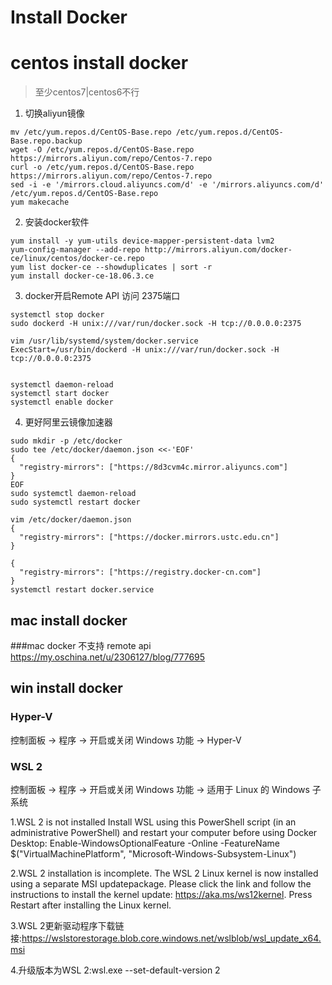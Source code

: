 
# Install Docker


# centos install docker
> 至少centos7|centos6不行



1. 切换aliyun镜像
```
mv /etc/yum.repos.d/CentOS-Base.repo /etc/yum.repos.d/CentOS-Base.repo.backup
wget -O /etc/yum.repos.d/CentOS-Base.repo https://mirrors.aliyun.com/repo/Centos-7.repo
curl -o /etc/yum.repos.d/CentOS-Base.repo https://mirrors.aliyun.com/repo/Centos-7.repo
sed -i -e '/mirrors.cloud.aliyuncs.com/d' -e '/mirrors.aliyuncs.com/d' /etc/yum.repos.d/CentOS-Base.repo
yum makecache

``` 
2. 安装docker软件

```
yum install -y yum-utils device-mapper-persistent-data lvm2
yum-config-manager --add-repo http://mirrors.aliyun.com/docker-ce/linux/centos/docker-ce.repo
yum list docker-ce --showduplicates | sort -r
yum install docker-ce-18.06.3.ce

```




3. docker开启Remote API 访问 2375端口
```
systemctl stop docker
sudo dockerd -H unix:///var/run/docker.sock -H tcp://0.0.0.0:2375

vim /usr/lib/systemd/system/docker.service
ExecStart=/usr/bin/dockerd -H unix:///var/run/docker.sock -H tcp://0.0.0.0:2375


systemctl daemon-reload
systemctl start docker
systemctl enable docker
```

4. 更好阿里云镜像加速器

```
sudo mkdir -p /etc/docker
sudo tee /etc/docker/daemon.json <<-'EOF'
{
  "registry-mirrors": ["https://8d3cvm4c.mirror.aliyuncs.com"]
}
EOF
sudo systemctl daemon-reload
sudo systemctl restart docker

vim /etc/docker/daemon.json
{
  "registry-mirrors": ["https://docker.mirrors.ustc.edu.cn"]
}

{
  "registry-mirrors": ["https://registry.docker-cn.com"]
}
systemctl restart docker.service
```



## mac install docker

###mac docker 不支持 remote api 
https://my.oschina.net/u/2306127/blog/777695




## win install docker


### Hyper-V
控制面板 -> 程序 -> 开启或关闭 Windows 功能 -> Hyper-V

### WSL 2
控制面板 -> 程序 -> 开启或关闭 Windows 功能 -> 适用于 Linux 的 Windows 子系统


1.WSL 2 is not installed
Install WSL using this PowerShell script (in an administrative PowerShell) and restart your computer before using Docker Desktop:
Enable-WindowsOptionalFeature -Online -FeatureName $("VirtualMachinePlatform", "Microsoft-Windows-Subsystem-Linux")


2.WSL 2 installation is incomplete.
The WSL 2 Linux kernel is now installed using a separate MSI updatepackage. 
Please click the link and follow the instructions to install the kernel update: https://aka.ms/ws12kernel.
Press Restart after installing the Linux kernel.


3.WSL 2更新驱动程序下载链接:https://wslstorestorage.blob.core.windows.net/wslblob/wsl_update_x64.msi

4.升级版本为WSL 2:wsl.exe --set-default-version 2
